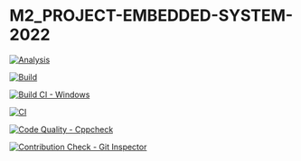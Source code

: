 # M2_PROJECT-EMBEDDED-SYSTEM-2022

[![Analysis](https://github.com/Rajeshkumar1234/M2_PROJECT-EMBEDDED-SYSTEM-2022/actions/workflows/Analysis.yml/badge.svg)](https://github.com/Rajeshkumar1234/M2_PROJECT-EMBEDDED-SYSTEM-2022/actions/workflows/Analysis.yml)

[![Build](https://github.com/Rajeshkumar1234/M2_PROJECT-EMBEDDED-SYSTEM-2022/actions/workflows/build.yml/badge.svg)](https://github.com/Rajeshkumar1234/M2_PROJECT-EMBEDDED-SYSTEM-2022/actions/workflows/build.yml)

[![Build CI - Windows](https://github.com/Rajeshkumar1234/M2_PROJECT-EMBEDDED-SYSTEM-2022/actions/workflows/build_windows.yml/badge.svg)](https://github.com/Rajeshkumar1234/M2_PROJECT-EMBEDDED-SYSTEM-2022/actions/workflows/build_windows.yml)

[![CI](https://github.com/Rajeshkumar1234/M2_PROJECT-EMBEDDED-SYSTEM-2022/actions/workflows/main.yml/badge.svg)](https://github.com/Rajeshkumar1234/M2_PROJECT-EMBEDDED-SYSTEM-2022/actions/workflows/main.yml)

[![Code Quality - Cppcheck](https://github.com/Rajeshkumar1234/M2_PROJECT-EMBEDDED-SYSTEM-2022/actions/workflows/cppcheck.yml/badge.svg)](https://github.com/Rajeshkumar1234/M2_PROJECT-EMBEDDED-SYSTEM-2022/actions/workflows/cppcheck.yml)

[![Contribution Check - Git Inspector](https://github.com/Rajeshkumar1234/M2_PROJECT-EMBEDDED-SYSTEM-2022/actions/workflows/git_inspector.yml/badge.svg)](https://github.com/Rajeshkumar1234/M2_PROJECT-EMBEDDED-SYSTEM-2022/actions/workflows/git_inspector.yml)
